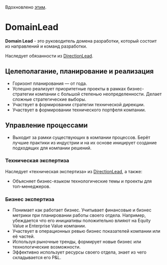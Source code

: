 Вдохновлено [этим](https://github.com/avito-tech/playbook/blob/master/techlead-profile.md).

# DomainLead

**Domain Lead** - это руководитель домена разработки, который состоит из направлений и команд разработки.

Наследует обязанности из [DirectionLead](directionlead.md).

## Целеполагание, планирование и реализация

- Горизонт планирования — от года.
- Успешно реализует приоритетные проекты в рамках бизнес-стратегии компании с большой степенью неопределенности. Делает сложные стратегические выборы.
- Участвует в формировании стратегии технической дирекции.
- Участвует в формировании технического портфеля компании.

## Управление процессами

- Выходит за рамки существующих в компании процессов. Берёт лучшие практики из индустрии и на их основе иницирует создание подходящих для компании решений.

### Техническая экспертиза

Наследует «техническая экспертиза» из [DirectionLead](teamlead.md), а также:

- Объясняет бизнес-языком технологические темы и проекты для топ-менеджеров.

### Бизнес экспертиза

- Понимает как работает бизнес. Учитывает финансовые и бизнес метрики при планировании работы своего отдела. Например, убеждается что его инициативы положительно влияют на Equity Value и Enterprise Value компании.
- Участвует в операционных ревью бизнес показателей компании или её частей.
- Используя рыночные тренды, формирует новые бизнес или технологические возможности.
- Эффективно использует ресурсы своего отдела, знает из чего складывается его P&L.

